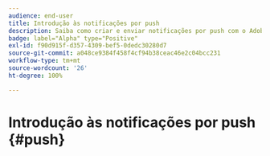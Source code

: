 ```yaml
---
audience: end-user
title: Introdução às notificações por push
description: Saiba como criar e enviar notificações por push com o Adobe Campaign Web
badge: label="Alpha" type="Positive"
exl-id: f90d915f-d357-4309-bef5-0dedc30280d7
source-git-commit: a048ce9384f458f4cf94b38ceac46e2c04bcc231
workflow-type: tm+mt
source-wordcount: '26'
ht-degree: 100%

---
```


# Introdução às notificações por push {#push}
